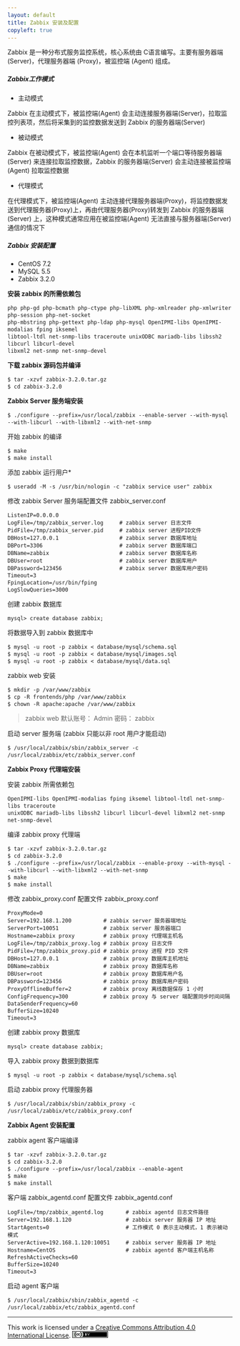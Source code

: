 ```yaml
---
layout: default
title: Zabbix 安装及配置
copyleft: true
---
```


Zabbix 是一种分布式服务监控系统，核心系统由 C语言编写。主要有服务器端 (Server)，代理服务器端 (Proxy)，被监控端 (Agent) 组成。

##### Zabbix工作模式

- 主动模式

Zabbix 在主动模式下，被监控端(Agent) 会主动连接服务器端(Server)，拉取监控列表项，然后将采集到的监控数据发送到 Zabbix 的服务器端(Server)

- 被动模式

Zabbix 在被动模式下，被监控端(Agent) 会在本机监听一个端口等待服务器端(Server) 来连接拉取监控数据，Zabbix 的服务器端(Server) 会主动连接被监控端(Agent) 拉取监控数据

- 代理模式

在代理模式下，被监控端(Agent) 主动连接代理服务器端(Proxy)，将监控数据发送到代理服务器(Proxy)上，再由代理服务器(Proxy)转发到 Zabbix 的服务器端(Server) 上，这种模式通常应用在被监控端(Agent) 无法直接与服务器端(Server) 通信的情况下

##### Zabbix 安装配置
  
- CentOS 7.2
- MySQL 5.5
- Zabbix 3.2.0
    
**安装 zabbix 的所需依赖包**
  
    php php-gd php-bcmath php-ctype php-libXML php-xmlreader php-xmlwriter php-session php-net-socket
    php-mbstring php-gettext php-ldap php-mysql OpenIPMI-libs OpenIPMI-modalias fping iksemel
    libtool-ltdl net-snmp-libs traceroute unixODBC mariadb-libs libssh2 libcurl libcurl-devel
    libxml2 net-snmp net-snmp-devel

**下载 zabbix 源码包并编译**

    $ tar -xzvf zabbix-3.2.0.tar.gz
    $ cd zabbix-3.2.0

**Zabbix Server 服务端安装**

    $ ./configure --prefix=/usr/local/zabbix --enable-server --with-mysql --with-libcurl --with-libxml2 --with-net-snmp

开始 zabbix 的编译

    $ make
    $ make install

添加 zabbix 运行用户*
  
    $ useradd -M -s /usr/bin/nologin -c "zabbix service user" zabbix
  
修改 zabbix Server 服务端配置文件 zabbix_server.conf

    ListenIP=0.0.0.0
    LogFile=/tmp/zabbix_server.log     # zabbix server 日志文件
    PidFile=/tmp/zabbix_server.pid     # zabbix server 进程PID文件
    DBHost=127.0.0.1                   # zabbix server 数据库地址
    DBPort=3306                        # zabbix server 数据库端口
    DBName=zabbix                      # zabbix server 数据库名称
    DBUser=root                        # zabbix server 数据库用户
    DBPassword=123456                  # zabbix server 数据库用户密码
    Timeout=3
    FpingLocation=/usr/bin/fping
    LogSlowQueries=3000

创建 zabbix 数据库
  
    mysql> create database zabbix;
  
将数据导入到 zabbix 数据库中

    $ mysql -u root -p zabbix < database/mysql/schema.sql
    $ mysql -u root -p zabbix < database/mysql/images.sql
    $ mysql -u root -p zabbix < database/mysql/data.sql

zabbix web 安装
  
    $ mkdir -p /var/www/zabbix
    $ cp -R frontends/php /var/www/zabbix
    $ chown -R apache:apache /var/www/zabbix
  
> zabbix web 默认账号： Admin 密码： zabbix
  
启动 server 服务端 (zabbix 只能以非 root 用户才能启动)
  
    $ /usr/local/zabbix/sbin/zabbix_server -c /usr/local/zabbix/etc/zabbix_server.conf
  
**Zabbix Proxy 代理端安装**

安装 zabbix 所需依赖包

    OpenIPMI-libs OpenIPMI-modalias fping iksemel libtool-ltdl net-snmp-libs traceroute
    unixODBC mariadb-libs libssh2 libcurl libcurl-devel libxml2 net-snmp net-snmp-devel

编译 zabbix proxy 代理端
  
    $ tar -xzvf zabbix-3.2.0.tar.gz
    $ cd zabbix-3.2.0
    $ ./configure --prefix=/usr/local/zabbix --enable-proxy --with-mysql --with-libcurl --with-libxml2 --with-net-snmp
    $ make
    $ make install
  
修改 zabbix_proxy.conf 配置文件 zabbix_proxy.conf

    ProxyMode=0
    Server=192.168.1.200          # zabbix server 服务器端地址
    ServerPort=10051              # zabbix server 服务器端口
    Hostname=zabbix proxy         # zabbix proxy 代理端主机名
    LogFile=/tmp/zabbix_proxy.log # zabbix proxy 日志文件
    PidFile=/tmp/zabbix_proxy.pid # zabbix proxy 进程 PID 文件
    DBHost=127.0.0.1              # zabbix proxy 数据库主机地址
    DBName=zabbix                 # zabbix proxy 数据库名称
    DBUser=root                   # zabbix proxy 数据库用户名
    DBPassword=123456             # zabbix proxy 数据库用户密码
    ProxyOfflineBuffer=2          # zabbix proxy 离线数据保存 1 小时
    ConfigFrequency=300           # zabbix proxy 与 server 端配置同步时间间隔
    DataSenderFrequency=60
    BufferSize=10240
    Timeout=3

创建 zabbix proxy 数据库

    mysql> create database zabbix;

导入 zabbix proxy 数据到数据库

    $ mysql -u root -p zabbix < database/mysql/schema.sql

启动 zabbix proxy 代理服务器

    $ /usr/local/zabbix/sbin/zabbix_proxy -c /usr/local/zabbix/etc/zabbix_proxy.conf

**Zabbix Agent 安装配置**
  
zabbix agent 客户端编译
  
    $ tar -xzvf zabbix-3.2.0.tar.gz
    $ cd zabbix-3.2.0
    $ ./configure --prefix=/usr/local/zabbix --enable-agent
    $ make
    $ make install
  
客户端 zabbix_agentd.conf 配置文件 zabbix_agentd.conf

    LogFile=/tmp/zabbix_agentd.log       # zabbix agentd 日志文件路径
    Server=192.168.1.120                 # zabbix server 服务器 IP 地址
    StartAgents=0                        # 工作模式 0 表示主动模式，1 表示被动模式
    ServerActive=192.168.1.120:10051     # zabbix server 服务器 IP 地址
    Hostname=CentOS                      # zabbix agentd 客户端主机名称
    RefreshActiveChecks=60
    BufferSize=10240
    Timeout=3

启动 agent 客户端

    $ /usr/local/zabbix/sbin/zabbix_agentd -c /usr/local/zabbix/etc/zabbix_agentd.conf

----------------------------

This work is licensed under a [Creative Commons Attribution 4.0 International License](https://creativecommons.org/licenses/by/4.0/). ![cc](/assets/img/cc.png)
